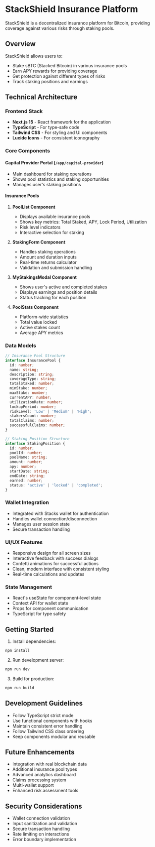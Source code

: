 # StackShield Insurance Platform

StackShield is a decentralized insurance platform for Bitcoin, providing coverage against various risks through staking pools.

## Overview

StackShield allows users to:
- Stake sBTC (Stacked Bitcoin) in various insurance pools
- Earn APY rewards for providing coverage
- Get protection against different types of risks
- Track staking positions and earnings

## Technical Architecture

### Frontend Stack
- **Next.js 15** - React framework for the application
- **TypeScript** - For type-safe code
- **Tailwind CSS** - For styling and UI components
- **Lucide Icons** - For consistent iconography

### Core Components

#### Capital Provider Portal (`/app/capital-provider`)
- Main dashboard for staking operations
- Shows pool statistics and staking opportunities
- Manages user's staking positions

#### Insurance Pools
1. **PoolList Component**
   - Displays available insurance pools
   - Shows key metrics: Total Staked, APY, Lock Period, Utilization
   - Risk level indicators
   - Interactive selection for staking

2. **StakingForm Component**
   - Handles staking operations
   - Amount and duration inputs
   - Real-time returns calculator
   - Validation and submission handling

3. **MyStakingsModal Component**
   - Shows user's active and completed stakes
   - Displays earnings and position details
   - Status tracking for each position

4. **PoolStats Component**
   - Platform-wide statistics
   - Total value locked
   - Active stakes count
   - Average APY metrics

### Data Models

```typescript
// Insurance Pool Structure
interface InsurancePool {
  id: number;
  name: string;
  description: string;
  coverageType: string;
  totalStaked: number;
  minStake: number;
  maxStake: number;
  currentAPY: number;
  utilizationRate: number;
  lockupPeriod: number;
  riskLevel: 'Low' | 'Medium' | 'High';
  stakersCount: number;
  totalClaims: number;
  successfulClaims: number;
}

// Staking Position Structure
interface StakingPosition {
  id: number;
  poolId: number;
  poolName: string;
  amount: number;
  apy: number;
  startDate: string;
  endDate: string;
  earned: number;
  status: 'active' | 'locked' | 'completed';
}
```

### Wallet Integration
- Integrated with Stacks wallet for authentication
- Handles wallet connection/disconnection
- Manages user session state
- Secure transaction handling

### UI/UX Features
- Responsive design for all screen sizes
- Interactive feedback with success dialogs
- Confetti animations for successful actions
- Clean, modern interface with consistent styling
- Real-time calculations and updates

### State Management
- React's useState for component-level state
- Context API for wallet state
- Props for component communication
- TypeScript for type safety

## Getting Started

1. Install dependencies:
```bash
npm install
```

2. Run development server:
```bash
npm run dev
```

3. Build for production:
```bash
npm run build
```

## Development Guidelines

- Follow TypeScript strict mode
- Use functional components with hooks
- Maintain consistent error handling
- Follow Tailwind CSS class ordering
- Keep components modular and reusable

## Future Enhancements

- Integration with real blockchain data
- Additional insurance pool types
- Advanced analytics dashboard
- Claims processing system
- Multi-wallet support
- Enhanced risk assessment tools

## Security Considerations

- Wallet connection validation
- Input sanitization and validation
- Secure transaction handling
- Rate limiting on interactions
- Error boundary implementation
